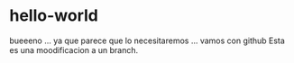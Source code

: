 # hello-world
bueeeno ... ya que parece que lo necesitaremos ... vamos con github
Esta es una moodificacion a un branch.
